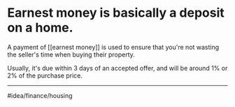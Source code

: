 # Earnest money is basically a deposit on a home.
A payment of [[earnest money]] is used to ensure that you're not wasting the seller's time when buying their property. 

Usually, it's due within 3 days of an accepted offer, and will be around 1% or 2% of the purchase price. 

---
#idea/finance/housing 

[1]: https://www.thepennyhoarder.com/home-buying/what-happens-after-you-make-an-offer-on-a-house/